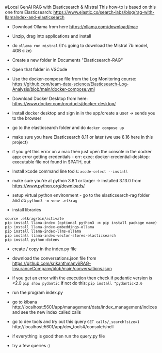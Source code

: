 #Local GenAI RAG with Elasticsearch & Mistral
This how-to is based on this one from Elasticsearch: https://www.elastic.co/search-labs/blog/rag-with-llamaIndex-and-elasticsearch


- Download Ollama from here https://ollama.com/download/mac
- Unzip, drag into applications and install
- do `ollama run mistral` (It's going to download the Mistral 7b model, 4GB size)
- Create a new folder in Documents "Elasticsearch-RAG"
- Open that folder in VSCode
- Use the docker-compose file from the Log Monitoring course: https://github.com/team-data-science/Elasticsearch-Log-Analysis/blob/main/docker-compose.yml
- Download Docker Desktop from here: https://www.docker.com/products/docker-desktop/
- Install docker desktop and sign in in the app/create a user -> sends you to the browser
- go to the elasticsearch folder and do `docker compose up`
- make sure you have Elasticsearch 8.11 or later (we use 8.16 here in this project)
- if you get this error on a mac then just open the console in the docker app: error getting credentials - err: exec: docker-credential-desktop: executable file not found in $PATH, out: 
- Install xcode command line tools: `xcode-select --install`
- make sure you're at python 3.8.1 or larger -> installed 3.13.0 from https://www.python.org/downloads/

- setup virtual python environment - go to the elasticsearch-rag folder and do 
`python3 -m venv .elkrag`

- install libraries
```
source .elkrag/bin/activate
pip install llama-index (optional python3 -m pip install package name)
pip install llama-index-embeddings-ollama
pip install llama-index-llms-ollama
pip install llama-index-vector-stores-elasticsearch
pip install python-dotenv
```

- create / copy in the index.py file
- download the conversations.json file from https://github.com/srikanthmanvi/RAG-InsuranceCompany/blob/main/conversations.json

- if you get an error with the execution then check if pedantic version is <2.0 `pip show pydantic` if not do this: `pip install "pydantic<2.0`
- run the program index.py
- go to kibana http://localhost:5601/app/management/data/index_management/indices and see the new index called calls
- go to dev tools and try out this query `GET calls/_search?size=1` http://localhost:5601/app/dev_tools#/console/shell
- if everything is good then run the query.py file
- try a few queries :)
